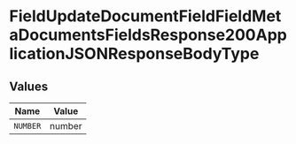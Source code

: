 # FieldUpdateDocumentFieldFieldMetaDocumentsFieldsResponse200ApplicationJSONResponseBodyType


## Values

| Name     | Value    |
| -------- | -------- |
| `NUMBER` | number   |